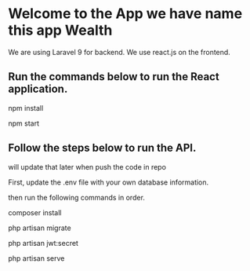 # Welcome to the App we have name this app Wealth 

We are using Laravel 9 for backend. We use react.js on the frontend.

## Run the commands below to run the React application.

npm install

npm start

## Follow the steps below to run the API.
will update that later when push the code in repo

First, update the .env file with your own database information.

then run the following commands in order.

composer install

php artisan migrate

php artisan jwt:secret

php artisan serve